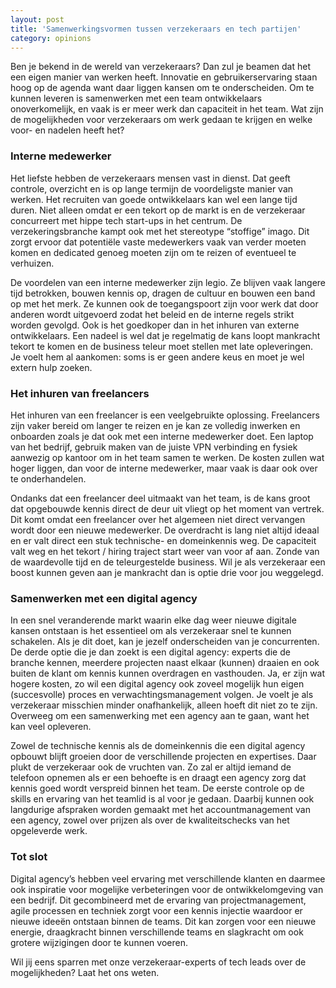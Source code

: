 ```yaml
---
layout: post
title: 'Samenwerkingsvormen tussen verzekeraars en tech partijen'
category: opinions
---
```


Ben je bekend in de wereld van verzekeraars? Dan zul je beamen dat het een eigen manier van werken heeft. Innovatie en gebruikerservaring staan hoog op de agenda want daar liggen kansen om te onderscheiden. Om te kunnen leveren is samenwerken met een team ontwikkelaars onoverkomelijk, en vaak is er meer werk dan capaciteit in het team. Wat zijn de mogelijkheden voor verzekeraars om werk gedaan te krijgen en welke voor- en nadelen heeft het?

### Interne medewerker

Het liefste hebben de verzekeraars mensen vast in dienst. Dat geeft controle, overzicht en is op lange termijn de voordeligste manier van werken. Het recruiten van goede ontwikkelaars kan wel een lange tijd duren. Niet alleen omdat er een tekort op de markt is en de verzekeraar concurreert met hippe tech start-ups in het centrum. De verzekeringsbranche kampt ook met het stereotype “stoffige” imago. Dit zorgt ervoor dat potentiële vaste medewerkers vaak van verder moeten komen en dedicated genoeg moeten zijn om te reizen of eventueel te verhuizen.

De voordelen van een interne medewerker zijn legio. Ze blijven vaak langere tijd betrokken, bouwen kennis op, dragen de cultuur en bouwen een band op met het merk. Ze kunnen ook de toegangspoort zijn voor werk dat door anderen wordt uitgevoerd zodat het beleid en de interne regels strikt worden gevolgd. Ook is het goedkoper dan in het inhuren van externe ontwikkelaars. Een nadeel is wel dat je regelmatig de kans loopt mankracht tekort te komen en de business teleur moet stellen met late opleveringen. Je voelt hem al aankomen: soms is er geen andere keus en moet je wel extern hulp zoeken.

### Het inhuren van freelancers

Het inhuren van een freelancer is een veelgebruikte oplossing. Freelancers zijn vaker bereid om langer te reizen en je kan ze volledig inwerken en onboarden zoals je dat ook met een interne medewerker doet. Een laptop van het bedrijf, gebruik maken van de juiste VPN verbinding en fysiek aanwezig op kantoor om in het team samen te werken. De kosten zullen wat hoger liggen, dan voor de interne medewerker, maar vaak is daar ook over te onderhandelen.

Ondanks dat een freelancer deel uitmaakt van het team, is de kans groot dat opgebouwde kennis direct de deur uit vliegt op het moment van vertrek. Dit komt omdat een freelancer over het algemeen niet direct vervangen wordt door een nieuwe medewerker. De overdracht is lang niet altijd ideaal en er valt direct een stuk technische- en domeinkennis weg. De capaciteit valt weg en het tekort / hiring traject start weer van voor af aan. Zonde van de waardevolle tijd en de teleurgestelde business. Wil je als verzekeraar een boost kunnen geven aan je mankracht dan is optie drie voor jou weggelegd.

### Samenwerken met een digital agency

In een snel veranderende markt waarin elke dag weer nieuwe digitale kansen ontstaan is het essentieel om als verzekeraar snel te kunnen schakelen. Als je dit doet, kan je jezelf onderscheiden van je concurrenten. De derde optie die je dan zoekt is een digital agency: experts die de branche kennen, meerdere projecten naast elkaar (kunnen) draaien en ook buiten de klant om kennis kunnen overdragen en vasthouden. Ja, er zijn wat hogere kosten, zo wil een digital agency ook zoveel mogelijk hun eigen (succesvolle) proces en verwachtingsmanagement volgen. Je voelt je als verzekeraar misschien minder onafhankelijk, alleen hoeft dit niet zo te zijn. Overweeg om een samenwerking met een agency aan te gaan, want het kan veel opleveren.

Zowel de technische kennis als de domeinkennis die een digital agency opbouwt blijft groeien door de verschillende projecten en expertises. Daar plukt de verzekeraar ook de vruchten van. Zo zal er altijd iemand de telefoon opnemen als er een behoefte is en draagt een agency zorg dat kennis goed wordt verspreid binnen het team. De eerste controle op de skills en ervaring van het teamlid is al voor je gedaan. Daarbij kunnen ook langdurige afspraken worden gemaakt met het accountmanagement van een agency, zowel over prijzen als over de kwaliteitschecks van het opgeleverde werk.

### Tot slot

Digital agency’s hebben veel ervaring met verschillende klanten en daarmee ook inspiratie voor mogelijke verbeteringen voor de ontwikkelomgeving van een bedrijf. Dit gecombineerd met de ervaring van projectmanagement, agile processen en techniek zorgt voor een kennis injectie waardoor er nieuwe ideeën ontstaan binnen de teams. Dit kan zorgen voor een nieuwe energie, draagkracht binnen verschillende teams en slagkracht om ook grotere wijzigingen door te kunnen voeren.

Wil jij eens sparren met onze verzekeraar-experts of tech leads over de mogelijkheden? Laat het ons weten.
